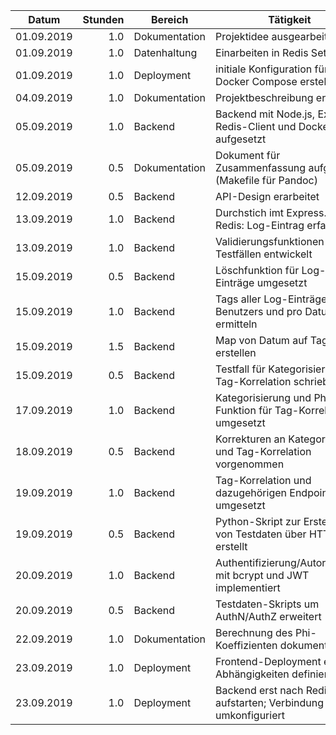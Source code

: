 | Datum      | Stunden | Bereich       | Tätigkeit                                                        |
|------------|--------:|---------------|------------------------------------------------------------------|
| 01.09.2019 |     1.0 | Dokumentation | Projektidee ausgearbeitet                                        |
| 01.09.2019 |     1.0 | Datenhaltung  | Einarbeiten in Redis Sets                                        |
| 01.09.2019 |     1.0 | Deployment    | initiale Konfiguration für Docker Compose erstellt               |
| 04.09.2019 |     1.0 | Dokumentation | Projektbeschreibung erstellt                                     |
| 05.09.2019 |     1.0 | Backend       | Backend mit Node.js, Express, Redis-Client und Docker aufgesetzt |
| 05.09.2019 |     0.5 | Dokumentation | Dokument für Zusammenfassung aufgesetzt (Makefile für Pandoc)    |
| 12.09.2019 |     0.5 | Backend       | API-Design erarbeitet                                            |
| 13.09.2019 |     1.0 | Backend       | Durchstich imt Express.js und Redis: Log-Eintrag erfassen        |
| 13.09.2019 |     1.0 | Backend       | Validierungsfunktionen mit Testfällen entwickelt                 |
| 15.09.2019 |     0.5 | Backend       | Löschfunktion für Log-Einträge umgesetzt                         |
| 15.09.2019 |     1.0 | Backend       | Tags aller Log-Einträge eines Benutzers und pro Datum ermitteln  |
| 15.09.2019 |     1.5 | Backend       | Map von Datum auf Tagliste erstellen                             |
| 15.09.2019 |     0.5 | Backend       | Testfall für Kategorisierung der Tag-Korrelation schrieben       |
| 17.09.2019 |     1.0 | Backend       | Kategorisierung und Phi-Funktion für Tag-Korrelation umgesetzt   |
| 18.09.2019 |     0.5 | Backend       | Korrekturen an Kategorisierung und Tag-Korrelation vorgenommen   |
| 19.09.2019 |     1.0 | Backend       | Tag-Korrelation und dazugehörigen Endpoint umgesetzt             |
| 19.09.2019 |     0.5 | Backend       | Python-Skript zur Erstellung von Testdaten über HTTP erstellt    |
| 20.09.2019 |     1.0 | Backend       | Authentifizierung/Autorisierung mit bcrypt und JWT implementiert |
| 20.09.2019 |     0.5 | Backend       | Testdaten-Skripts um AuthN/AuthZ erweitert                       |
| 22.09.2019 |     1.0 | Dokumentation | Berechnung des Phi-Koeffizienten dokumentiert                    |
| 23.09.2019 |     1.0 | Deployment    | Frontend-Deployment erstellt; Abhängigkeiten definiert           |
| 23.09.2019 |     1.0 | Deployment    | Backend erst nach Redis aufstarten; Verbindung umkonfiguriert    |  |
